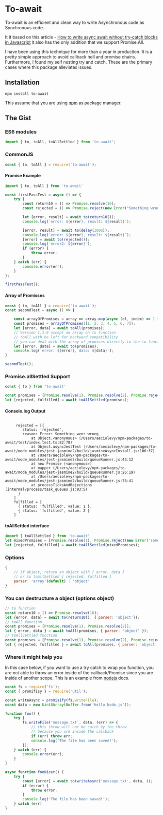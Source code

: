 # To-await

To-await is an efficient and clean way to write Asynchronous code as Synchronous code.

It it based on this article - [How to write async await without try-catch blocks in Javascript](https://blog.grossman.io/how-to-write-async-await-without-try-catch-blocks-in-javascript/) it also has the only addition that we support Promise.All.

I have been using this technique for more than a year in production. It is a pretty simple approach to avoid callback hell and promise chains. Furthermore, I found my self nesting try and catch. These are the primary cases where this package alleviates issues.

## Installation
```
npm install to-await
```

This assume that you are using [npm](www.npmjs.com) as package manager.

## The Gist

### ES6 modules

```js
import { to, toAll, toAllSettled } from 'to-await';
```

### CommonJS
```js
const { to, toAll } = require('to-await');
```

#### Promise Example
```js
import { to, toAll } from 'to-await'

const firstPassTest = async () => {
    try {
        const return10 = () => Promise.resolve(10);
        const rejected = () => Promise.reject(new Error("Something wrong"));

        let [error, result] = await to(return10());
        console.log(`error: ${error}, result: ${result}`);

        [error, result] = await to(delay(3000));
        console.log(`error: ${error}, result: ${result}`);
        [error] = await to(rejected());
        console.log(`error2: ${error}`);
        if (error) {
            throw error;
        }
    } catch (err) {
        console.error(err);
    }
};

firstPassTest();
```

#### Array of Promisses
```js
const { to, toAll } = require('to-await');
const secondTest = async () => {

    const arrayOfPromises = array => array.map(async (el, index) => 1 + index);
    const promises = arrayOfPromises([1, 2, 3, 4, 5, 6, 7]);
    let [error, data] = await toAll(promises);
    // Version 1.1.0 accept an array on to function
    // toAll with be left for backward compatibility
    // you can deal with the array of promises directly to the to function
    let [error, data] = await to(promises);
    console.log(`error: ${error}, data: ${data}`);
}

secondTest();
```

### Promise.allSettled Support

```js
const { to } from 'to-await'

const promises = [Promise.resolve(1), Promise.resolve(2), Promise.reject(new Error('Something went wrong'))];
let [rejected, fulfilled] = await toAllSettled(promises);
```

#### Console.log Output
```

     rejected = [{
        status: 'rejected',
        reason: Error: Something went wrong
            at Object.<anonymous> (/Users/aeciolevy/npm-packages/to-await/test/index.test.ts:82:78)
            at Object.asyncJestTest (/Users/aeciolevy/npm-packages/to-await/node_modules/jest-jasmine2/build/jasmineAsyncInstall.js:100:37)
            at /Users/aeciolevy/npm-packages/to-await/node_modules/jest-jasmine2/build/queueRunner.js:43:12
            at new Promise (<anonymous>)
            at mapper (/Users/aeciolevy/npm-packages/to-await/node_modules/jest-jasmine2/build/queueRunner.js:26:19)
            at /Users/aeciolevy/npm-packages/to-await/node_modules/jest-jasmine2/build/queueRunner.js:73:41
            at processTicksAndRejections (internal/process/task_queues.js:93:5)
      }
    ]
    fulfilled = [
      { status: 'fulfilled', value: 1 },
      { status: 'fulfilled', value: 2 }
    ]

```

#### toAllSettled interface
```js
import { toAllSettled } from 'to-await'
let mixedPromises = [Promise.resolve(1), Promise.reject(new Error('something went wrong')), Promise.resolve(2)];
let [rejected, fulfilled] = await toAllSettled(mixedPromises);
```

### Options
```js
{
    // if object, return an object with { error, data }
    // or to toAllSettled { rejected, fulfilled }
    parser: 'array'(default) | 'object'
}
```

### You can destructure a object (options object)
```js
// to function
const return10 = () => Promise.resolve(10);
let {error, data} = await to(return10(), { parser: 'object'});
// toAll function
const promises = [Promise.resolve(1), Promise.resolve(2)];
let { error, data } = await toAll(promises, { parser: 'object' });
// toAllSettled function
const promises = [Promise.resolve(1), Promise.resolve(2), Promise.reject(new Error('something wrong'))];
let { rejected, fulfilled } = await toAll(promises, { parser: 'object' });
```

### Where it might help you
In this case below, if you want to use a try catch to wrap you function, you are not able to throw an error inside of the callback/Promise since you are inside of another scope.
This is an example from [nodejs](https://nodejs.org/api/fs.html#fs_fs_writefile_file_data_options_callback) docs.
```js
const fs = require('fs');
const { promifisy } = require('util');

const writeAsync = promisify(fs.writeFile);
const data = new Uint8Array(Buffer.from('Hello Node.js'));

function foo() {
    try {
        fs.writeFile('message.txt', data, (err) => {
            // this throw will not be catch by the throw
            // because you are inside the callback
            if (err) throw err;
            console.log('The file has been saved!');
        });
    } catch (err) {
        console.error(err);
    }
}

async function fooNicer() {
    try {
        const [error] = await to(writeAsync('message.txt', data, ));
        if (error) {
            throw error;
        }
        console.log('The file has been saved!');
    } catch (err)
}
```
